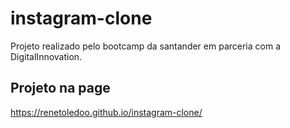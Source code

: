 # instagram-clone
Projeto realizado pelo bootcamp da santander em parceria com a DigitalInnovation. 
## Projeto na page
 https://renetoledoo.github.io/instagram-clone/
